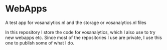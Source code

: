 # WebApps
A test app for vosanalytics.nl and the storage or vosanalytics.nl files

In this repository I store the code for vosanalytics, which I also use to try new webapps etc.
Since most of the repositories I use are private, I use this one to publish some of what I do.
